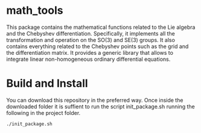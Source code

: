 # math_tools

This package contains the mathematical functions related to the Lie algebra and the Chebyshev differentiation.
Specifically, it implements all the transformation and operation on the SO(3) and SE(3) groups.
It also contains everything related to the Chebyshev points such as the grid and the differentiation matrix.
It provides a generic library that allows to integrate linear non-homogeneous ordinary differential equations.


# Build and Install

You can download this repository in the preferred way. Once inside the downloaded folder it is suffient to run the script init_package.sh running the following in the project folder.

    ./init_package.sh




